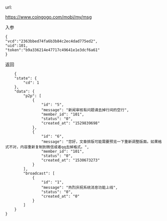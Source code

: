 url:

https://www.coingogo.com/mobi/my/msg

入参

	{
	"vcd":"2363bbed74fa6b3b84c2ec4dad775ed2",
	"uid":101,
	"token":"b9a336214e47717c49641e1e3dcf6a61"
	}

返回

		{
	    "state": {
	        "cd": 1
	    },
	    "data": {
	        "p2p": [
	            {
	                "id": "5",
	                "message": "新闻审核有问题请去掉行间的空行",
	                "member_id": "101",
	                "status": "0",
	                "created_at": "1529839698"
	            },
	            {
	                "id": "6",
	                "message": "您好，文章排版可能需要预览一下重新调整版面。如果格式不对，内容重新复制到微信或者qq去掉格式。",
	                "member_id": "101",
	                "status": "0",
	                "created_at": "1530673273"
	            }
	        ],
	        "broadcast": [
	            {
	                "id": "1",
	                "message": "热烈庆祝系统消息功能上线",
	                "status": "0",
	                "created_at": "0"
	            }
	        ]
	    }
	}
